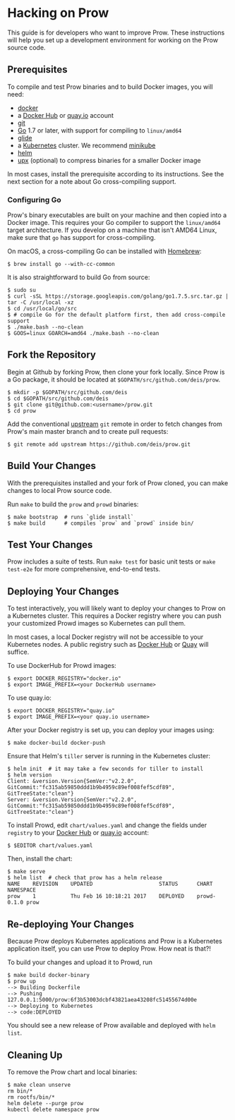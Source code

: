 # Hacking on Prow

This guide is for developers who want to improve Prow. These instructions will help you set up a
development environment for working on the Prow source code.

## Prerequisites

To compile and test Prow binaries and to build Docker images, you will need:

 - [docker][]
 - a [Docker Hub][] or [quay.io][quay] account
 - [git][]
 - [Go][] 1.7 or later, with support for compiling to `linux/amd64`
 - [glide][]
 - a [Kubernetes][] cluster. We recommend [minikube][]
 - [helm][]
 - [upx][] (optional) to compress binaries for a smaller Docker image

In most cases, install the prerequisite according to its instructions. See the next section
for a note about Go cross-compiling support.

### Configuring Go

Prow's binary executables are built on your machine and then copied into a Docker image. This
requires your Go compiler to support the `linux/amd64` target architecture. If you develop on a
machine that isn't AMD64 Linux, make sure that `go` has support for cross-compiling.

On macOS, a cross-compiling Go can be installed with [Homebrew][]:

```shell
$ brew install go --with-cc-common
```

It is also straightforward to build Go from source:

```shell
$ sudo su
$ curl -sSL https://storage.googleapis.com/golang/go1.7.5.src.tar.gz | tar -C /usr/local -xz
$ cd /usr/local/go/src
$ # compile Go for the default platform first, then add cross-compile support
$ ./make.bash --no-clean
$ GOOS=linux GOARCH=amd64 ./make.bash --no-clean
```

## Fork the Repository

Begin at Github by forking Prow, then clone your fork locally. Since Prow is a Go package, it
should be located at `$GOPATH/src/github.com/deis/prow`.

```shell
$ mkdir -p $GOPATH/src/github.com/deis
$ cd $GOPATH/src/github.com/deis
$ git clone git@github.com:<username>/prow.git
$ cd prow
```

Add the conventional [upstream][] `git` remote in order to fetch changes from Prow's main master
branch and to create pull requests:

```shell
$ git remote add upstream https://github.com/deis/prow.git
```

## Build Your Changes

With the prerequisites installed and your fork of Prow cloned, you can make changes to local Prow
source code.

Run `make` to build the `prow` and `prowd` binaries:

```shell
$ make bootstrap  # runs `glide install`
$ make build      # compiles `prow` and `prowd` inside bin/
```

## Test Your Changes

Prow includes a suite of tests. Run `make test` for basic unit tests or `make test-e2e` for more
comprehensive, end-to-end tests.

## Deploying Your Changes

To test interactively, you will likely want to deploy your changes to Prow on a Kubernetes cluster.
This requires a Docker registry where you can push your customized Prowd images so Kubernetes can
pull them.

In most cases, a local Docker registry will not be accessible to your Kubernetes nodes. A public
registry such as [Docker Hub][] or [Quay][] will suffice.

To use DockerHub for Prowd images:

```shell
$ export DOCKER_REGISTRY="docker.io"
$ export IMAGE_PREFIX=<your DockerHub username>
```

To use quay.io:

```shell
$ export DOCKER_REGISTRY="quay.io"
$ export IMAGE_PREFIX=<your quay.io username>
```

After your Docker registry is set up, you can deploy your images using:

```shell
$ make docker-build docker-push
```

Ensure that Helm's `tiller` server is running in the Kubernetes cluster:

```shell
$ helm init  # it may take a few seconds for tiller to install
$ helm version
Client: &version.Version{SemVer:"v2.2.0", GitCommit:"fc315ab59850ddd1b9b4959c89ef008fef5cdf89", GitTreeState:"clean"}
Server: &version.Version{SemVer:"v2.2.0", GitCommit:"fc315ab59850ddd1b9b4959c89ef008fef5cdf89", GitTreeState:"clean"}
```

To install Prowd, edit `chart/values.yaml` and change the fields under `registry` to your
[Docker Hub][] or [quay.io][quay] account:

```
$ $EDITOR chart/values.yaml
```

Then, install the chart:

```shell
$ make serve
$ helm list  # check that prow has a helm release
NAME 	REVISION	UPDATED                 	STATUS  	CHART      	NAMESPACE
prow	1       	Thu Feb 16 10:18:21 2017	DEPLOYED	prowd-0.1.0	prow
```

## Re-deploying Your Changes

Because Prow deploys Kubernetes applications and Prow is a Kubernetes application itself, you can
use Prow to deploy Prow. How neat is that?!

To build your changes and upload it to Prowd, run

```shell
$ make build docker-binary
$ prow up
--> Building Dockerfile
--> Pushing 127.0.0.1:5000/prow:6f3b53003dcbf43821aea43208fc51455674d00e
--> Deploying to Kubernetes
--> code:DEPLOYED
```

You should see a new release of Prow available and deployed with `helm list`.

## Cleaning Up

To remove the Prow chart and local binaries:

```shell
$ make clean unserve
rm bin/*
rm rootfs/bin/*
helm delete --purge prow
kubectl delete namespace prow
```


[docker]: https://www.docker.com/
[Docker Hub]: https://hub.docker.com/
[git]: https://git-scm.com/
[glide]: https://github.com/Masterminds/glide
[go]: https://golang.org/
[helm]: https://github.com/kubernetes/helm
[Homebrew]: https://brew.sh/
[Kubernetes]: https://github.com/kubernetes/minikube
[minikube]: https://github.com/kubernetes/minikube
[Quay]: https://quay.io/
[upstream]: https://help.github.com/articles/fork-a-repo/
[upx]: https://upx.github.io
